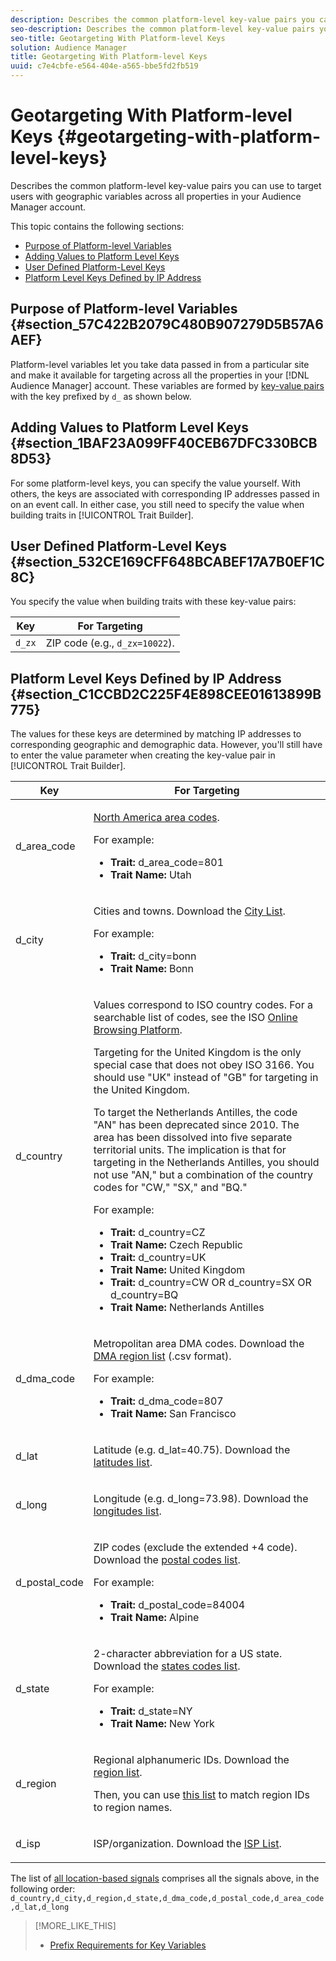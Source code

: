 ```yaml
---
description: Describes the common platform-level key-value pairs you can use to target users with geographic variables across all properties in your Audience Manager account.
seo-description: Describes the common platform-level key-value pairs you can use to target users with geographic variables across all properties in your Audience Manager account.
seo-title: Geotargeting With Platform-level Keys
solution: Audience Manager
title: Geotargeting With Platform-level Keys
uuid: c7e4cbfe-e564-404e-a565-bbe5fd2fb519
---
```


# Geotargeting With Platform-level Keys {#geotargeting-with-platform-level-keys}

Describes the common platform-level key-value pairs you can use to target users with geographic variables across all properties in your Audience Manager account.

<!--
c_tb_platform_vars.xml
-->

This topic contains the following sections:

* [Purpose of Platform-level Variables](../../features/traits/trait-geotarget-keys.md#section_57C422B2079C480B907279D5B57A6AEF) 
* [Adding Values to Platform Level Keys](../../features/traits/trait-geotarget-keys.md#section_1BAF23A099FF40CEB67DFC330BCB8D53) 
* [User Defined Platform-Level Keys](../../features/traits/trait-geotarget-keys.md#section_532CE169CFF648BCABEF17A7B0EF1C8C) 
* [Platform Level Keys Defined by IP Address](../../features/traits/trait-geotarget-keys.md#section_C1CCBD2C225F4E898CEE01613899B775)

## Purpose of Platform-level Variables {#section_57C422B2079C480B907279D5B57A6AEF}

Platform-level variables let you take data passed in from a particular site and make it available for targeting across all the properties in your [!DNL Audience Manager] account. These variables are formed by [key-value pairs](../../reference/key-value-pairs-explained.md#concept_E4236E003076483AA939791FE2492B49) with the key prefixed by `d_` as shown below.

## Adding Values to Platform Level Keys {#section_1BAF23A099FF40CEB67DFC330BCB8D53}

For some platform-level keys, you can specify the value yourself. With others, the keys are associated with corresponding IP addresses passed in on an event call. In either case, you still need to specify the value when building traits in [!UICONTROL Trait Builder].

## User Defined Platform-Level Keys {#section_532CE169CFF648BCABEF17A7B0EF1C8C}

You specify the value when building traits with these key-value pairs:  

|  Key  | For Targeting  |
|---|---|
| `d_zx`  |ZIP code (e.g., `d_zx=10022`).  |

## Platform Level Keys Defined by IP Address {#section_C1CCBD2C225F4E898CEE01613899B775}

The values for these keys are determined by matching IP addresses to corresponding geographic and demographic data. However, you'll still have to enter the value parameter when creating the key-value pair in [!UICONTROL Trait Builder].

<table id="table_E6E5AEC959D644C698C508775E883BAE"> 
 <thead> 
  <tr> 
   <th colname="col1" class="entry"> Key </th> 
   <th colname="col2" class="entry"> For Targeting </th> 
  </tr>
 </thead>
 <tbody> 
  <tr> 
   <td colname="col1"><span class="codeph"> d_area_code</span> </td> 
   <td colname="col2"> <p><a href="https://en.wikipedia.org/wiki/List_of_North_American_Numbering_Plan_area_codes" format="https" scope="external"> North America area codes</a>. </p> <p>For example: 
     <ul class="simplelist"> 
      <li><b>Trait: </b><span class="codeph"> d_area_code=801</span> </li> 
      <li><b>Trait Name: </b>Utah </li> 
     </ul> </p> </td> 
  </tr> 
  <tr> 
   <td colname="col1"><span class="codeph"> d_city</span> </td> 
   <td colname="col2"> <p>Cities and towns. Download the <a href="https://marketing.adobe.com/resources/help/en_US/aam/downloads/d_city.txt" scope="external" format="https"> City List</a>. </p> <p>For example: </p> <p> 
     <ul class="simplelist"> 
      <li><b>Trait: </b><span class="codeph"> d_city=bonn</span> </li> 
      <li><b>Trait Name: </b>Bonn </li> 
     </ul> </p> </td> 
  </tr> 
  <tr> 
   <td colname="col1"><span class="codeph"> d_country</span> </td> 
   <td colname="col2"> <p>Values correspond to ISO country codes. For a searchable list of codes, see the ISO <a href="https://www.iso.org/obp/ui/#home" format="https" scope="external"> Online Browsing Platform</a>. </p> <p>Targeting for the United Kingdom is the only special case that does not obey ISO 3166. You should use "UK" instead of "GB" for targeting in the United Kingdom. </p> <p>To target the Netherlands Antilles, the code "AN" has been deprecated since 2010. The area has been dissolved into five separate territorial units. The implication is that for targeting in the Netherlands Antilles, you should not use "AN," but a combination of the country codes for "CW," "SX," and "BQ." </p> <p>For example: </p> <p> 
     <ul class="simplelist"> 
      <li><b>Trait: </b><span class="codeph"> d_country=CZ</span> </li> 
      <li><b>Trait Name: </b>Czech Republic </li> 
      <li><b>Trait: </b><span class="codeph"> d_country=UK</span> </li> 
      <li><b>Trait Name: </b>United Kingdom </li> 
      <li><b>Trait: </b><span class="codeph"> d_country=CW OR d_country=SX OR d_country=BQ</span> </li> 
      <li><b>Trait Name: </b>Netherlands Antilles </li> 
     </ul> </p> </td> 
  </tr> 
  <tr> 
   <td colname="col1"><span class="codeph"> d_dma_code</span> </td> 
   <td colname="col2"> <p>Metropolitan area DMA codes. Download the <a href="https://marketing.adobe.com/resources/help/en_US/aam/downloads/DMAregions.csv" format="https" scope="external"> DMA region list</a> (.csv format). </p> <p>For example: </p> <p> 
     <ul class="simplelist"> 
      <li><b>Trait: </b><span class="codeph"> d_dma_code=807</span> </li> 
      <li><b>Trait Name: </b>San Francisco </li> 
     </ul> </p> </td> 
  </tr> 
  <tr> 
   <td colname="col1"><span class="codeph"> d_lat</span> </td> 
   <td colname="col2"> <p>Latitude (e.g. <span class="codeph"> d_lat=40.75</span>). Download the <a href="https://marketing.adobe.com/resources/help/en_US/aam/downloads/d_lat.txt" format="https" scope="external"> latitudes list</a>. </p> </td> 
  </tr> 
  <tr> 
   <td colname="col1"><span class="codeph"> d_long</span> </td> 
   <td colname="col2"> <p>Longitude (e.g. <span class="codeph"> d_long=73.98</span>). Download the <a href="https://marketing.adobe.com/resources/help/en_US/aam/downloads/d_long.txt" format="https" scope="external"> longitudes list</a>. </p> </td> 
  </tr> 
  <tr> 
   <td colname="col1"><span class="codeph"> d_postal_code</span> </td> 
   <td colname="col2"> <p>ZIP codes (exclude the extended +4 code). Download the <a href="https://marketing.adobe.com/resources/help/en_US/aam/downloads/d_postal_code.txt" format="https" scope="external"> postal codes list</a>. </p> <p>For example: </p> <p> 
     <ul class="simplelist"> 
      <li><b>Trait: </b><span class="codeph"> d_postal_code=84004</span> </li> 
      <li><b>Trait Name: </b>Alpine </li> 
     </ul> </p> </td> 
  </tr> 
  <tr> 
   <td colname="col1"><span class="codeph"> d_state</span> </td> 
   <td colname="col2"> <p>2-character abbreviation for a US state. Download the <a href="https://marketing.adobe.com/resources/help/en_US/aam/downloads/d_state.txt" format="https" scope="external"> states codes list</a>. </p> <p>For example: </p> <p> 
     <ul class="simplelist"> 
      <li><b>Trait: </b><span class="codeph"> d_state=NY</span> </li> 
      <li><b>Trait Name:</b> New York </li> 
     </ul> </p> </td> 
  </tr> 
  <tr> 
   <td colname="col1"><span class="codeph"> d_region</span> </td> 
   <td colname="col2"> <p>Regional alphanumeric IDs. Download the <a href="https://marketing.adobe.com/resources/help/en_US/aam/downloads/Country_RegionCodes_City.csv" format="https" scope="external"> region list</a>. </p> <p>Then, you can use <a href="https://marketing.adobe.com/resources/help/en_US/aam/downloads/region_codes_names.csv" format="https" scope="external"> this list</a> to match region IDs to region names. </p> </td> 
  </tr> 
  <tr> 
   <td colname="col1"><span class="codeph"> d_isp</span> </td> 
   <td colname="col2"> <p>ISP/organization. Download the <a href="https://marketing.adobe.com/resources/help/en_US/aam/downloads/d_isp.txt" format="https" scope="external"> ISP List</a>. </p> </td> 
  </tr> 
 </tbody> 
</table>

The list of [all location-based signals](https://marketing.adobe.com/resources/help/en_US/aam/downloads/all.csv) comprises all the signals above, in the following order: `d_country,d_city,d_region,d_state,d_dma_code,d_postal_code,d_area_code,d_lat,d_long` 

>[!MORE_LIKE_THIS]
>
>* [Prefix Requirements for Key Variables](../../features/traits/trait-variable-prefixes.md#reference_E6F1E4257F664FC2A797C406BF147ABC)
